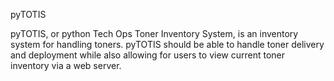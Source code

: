 pyTOTIS

pyTOTIS, or python Tech Ops Toner Inventory System, is an inventory system for
handling toners. pyTOTIS should be able to handle toner delivery and deployment while
also allowing for users to view current toner inventory via a web server.
